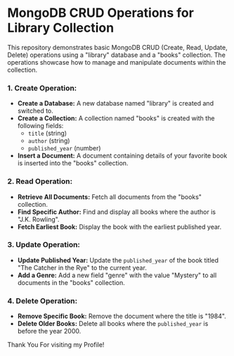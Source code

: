 # MongoDB CRUD Operations for Library Collection

This repository demonstrates basic MongoDB CRUD (Create, Read, Update, Delete) operations using a "library" database and a "books" collection. The operations showcase how to manage and manipulate documents within the collection.

### 1. **Create Operation:**
- **Create a Database:** A new database named "library" is created and switched to.
- **Create a Collection:** A collection named "books" is created with the following fields:
  - `title` (string)
  - `author` (string)
  - `published_year` (number)
- **Insert a Document:** A document containing details of your favorite book is inserted into the "books" collection.

### 2. **Read Operation:**
- **Retrieve All Documents:** Fetch all documents from the "books" collection.
- **Find Specific Author:** Find and display all books where the author is "J.K. Rowling".
- **Fetch Earliest Book:** Display the book with the earliest published year.

### 3. **Update Operation:**
- **Update Published Year:** Update the `published_year` of the book titled "The Catcher in the Rye" to the current year.
- **Add a Genre:** Add a new field "genre" with the value "Mystery" to all documents in the "books" collection.

### 4. **Delete Operation:**
- **Remove Specific Book:** Remove the document where the title is "1984".
- **Delete Older Books:** Delete all books where the `published_year` is before the year 2000.

Thank You For visiting my Profile!

